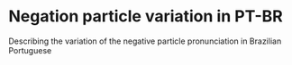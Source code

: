 # Negation particle variation in PT-BR
Describing the variation of the negative particle pronunciation in Brazilian Portuguese
